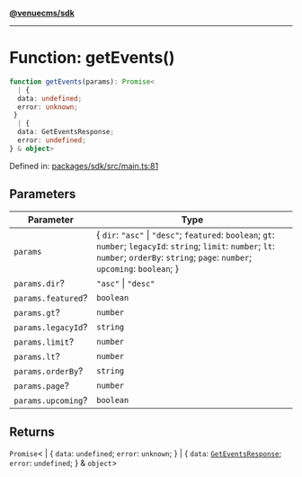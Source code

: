 [**@venuecms/sdk**](../Index.md)

***

# Function: getEvents()

```ts
function getEvents(params): Promise<
  | {
  data: undefined;
  error: unknown;
 }
  | {
  data: GetEventsResponse;
  error: undefined;
} & object>
```

Defined in: [packages/sdk/src/main.ts:81](https://github.com/venuecms/sdk/blob/856f3c21fe737a18a698a4045f39e91f8662f370/packages/sdk/src/main.ts#L81)

## Parameters

| Parameter | Type |
| ------ | ------ |
| `params` | \{ `dir`: `"asc"` \| `"desc"`; `featured`: `boolean`; `gt`: `number`; `legacyId`: `string`; `limit`: `number`; `lt`: `number`; `orderBy`: `string`; `page`: `number`; `upcoming`: `boolean`; \} |
| `params.dir`? | `"asc"` \| `"desc"` |
| `params.featured`? | `boolean` |
| `params.gt`? | `number` |
| `params.legacyId`? | `string` |
| `params.limit`? | `number` |
| `params.lt`? | `number` |
| `params.orderBy`? | `string` |
| `params.page`? | `number` |
| `params.upcoming`? | `boolean` |

## Returns

`Promise`\<
  \| \{
  `data`: `undefined`;
  `error`: `unknown`;
 \}
  \| \{
  `data`: [`GetEventsResponse`](../type-aliases/GetEventsResponse.md);
  `error`: `undefined`;
 \} & `object`\>
